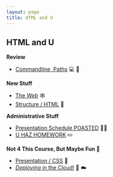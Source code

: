 ```yaml
---
layout: page
title: HTML and U
---
```



## HTML and U

<section style="text-align: left;" markdown="block">

__Review__

* [Commandline, Paths](commandline.html) 💻 🌵

__New Stuff__

* [The _Web_](web.html) 🕸
* [Structure / HTML](html.html) 📄

__Administrative Stuff__

* [Presentation Schedule POASTED](https://cs.nyu.edu/courses/spring19/CSCI-GA.1122-001/notes/) 👨‍🏫
* [U HAZ HOMEWORK](https://cs.nyu.edu/courses/spring19/CSCI-GA.1122-001/assignments/html/) ✏️

__Not 4 This Course, But Maybe Fun 🤷‍__

* [Presentation / CSS](css.html) 🎨
* [_Deploying_ in the Cloud!](deploy.html) 🐙 ☁️

</section>

